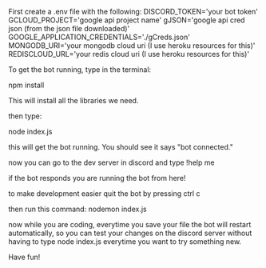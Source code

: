 First create a .env file with the following:
DISCORD_TOKEN='your bot token'
GCLOUD_PROJECT='google api project name'
gJSON='google api cred json (from the json file downloaded)'
GOOGLE_APPLICATION_CREDENTIALS='./gCreds.json'
MONGODB_URI='your mongodb cloud uri (I use heroku resources for this)'
REDISCLOUD_URL='your redis cloud uri (I use heroku resources for this)'


To get the bot running, type in the terminal:

npm install


This will install all the libraries we need.

then type:

node index.js

this will get the bot running. You should see it says "bot connected."

now you can go to the dev server in discord
and type !help me

if the bot responds you are running the bot from here!


to make development easier quit the bot by pressing ctrl c

then run this command:
nodemon index.js

now while you are coding, everytime you save
your file the bot will restart automatically, so you can test your changes on the discord server without having to type node index.js everytime you want to try something new.

Have fun!
